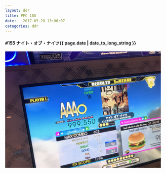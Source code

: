 ```yaml
---
layout: ddr
title: PFC 155
date:   2017-05-28 13:06:07
categories: ddr
---
```


#### **#155** ナイト・オブ・ナイツ<span class="pull-right">{{ page.date | date_to_long_string }}</span>
![](/images/pfc/155_ナイト・オブ・ナイツ.jpg)
